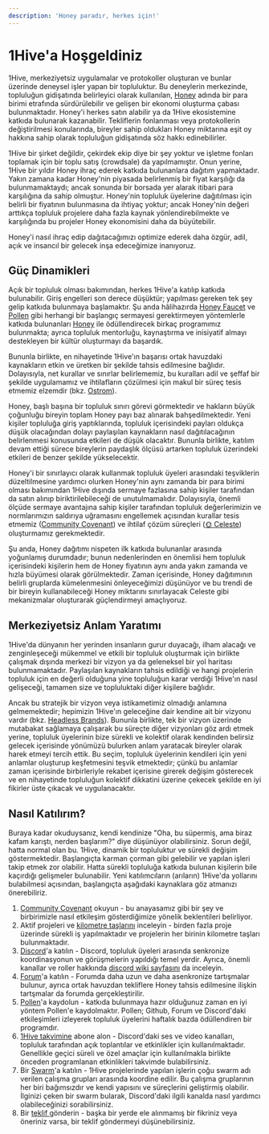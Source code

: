 ```yaml
---
description: 'Honey paradır, herkes için!'
---
```


# 1Hive'a Hoşgeldiniz

1Hive, merkeziyetsiz uygulamalar ve protokoller oluşturan ve bunlar üzerinde deneysel işler yapan bir topluluktur. Bu deneylerin merkezinde, topluluğun gidişatında belirleyici olarak kullanılan, [Honey](projects/honey/) adında bir para birimi etrafında sürdürülebilir ve gelişen bir ekonomi oluşturma çabası bulunmaktadır. Honey'i herkes satın alabilir ya da 1Hive ekosistemine katkıda bulunarak kazanabilir. Tekliflerin fonlanması veya protokollerin değiştirilmesi konularında, bireyler sahip oldukları Honey miktarına eşit oy hakkına sahip olarak topluluğun gidişatında söz hakkı edinebilirler.

1Hive bir şirket değildir, çekirdek ekip diye bir şey yoktur ve işletme fonları toplamak için bir toplu satış \(crowdsale\) da yapılmamıştır. Onun yerine, 1Hive bir yıldır Honey ihraç ederek katkıda bulunanlara dağıtım yapmaktadır. Yakın zamana kadar Honey'nin piyasada belirlenmiş bir fiyat karşılığı da bulunmamaktaydı; ancak sonunda bir borsada yer alarak itibari para karşılığına da sahip olmuştur. Honey'nin topluluk üyelerine dağıtılması için belirli bir fiyatının bulunmasına da ihtiyaç yoktur; ancak Honey'nin değeri arttıkça topluluk projelere daha fazla kaynak yönlendirebilmekte ve karşılığında bu projeler Honey ekonomisini daha da büyütebilir.

Honey'i nasıl ihraç edip dağıtacağımızı optimize ederek daha özgür, adil, açık ve insancıl bir gelecek inşa edeceğimize inanıyoruz.

## Güç Dinamikleri

Açık bir topluluk olması bakımından, herkes 1Hive'a katılıp katkıda bulunabilir. Giriş engelleri son derece düşüktür; yapılması gereken tek şey gelip katkıda bulunmaya başlamaktır. Şu anda hâlihazırda [Honey Faucet](https://faucet.1hive.org) ve [Pollen](getting-started-1/pollen.md) gibi herhangi bir başlangıç sermayesi gerektirmeyen yöntemlerle katkıda bulunanları [Honey](projects/honey/) ile ödüllendirecek birkaç programımız bulunmakta; ayrıca topluluk mentorluğu, kaynaştırma ve inisiyatif almayı destekleyen bir kültür oluşturmayı da başardık.

Bununla birlikte, en nihayetinde 1Hive'ın başarısı ortak havuzdaki kaynakların etkin ve üretken bir şekilde tahsis edilmesine bağlıdır. Dolayısıyla, net kurallar ve sınırlar belirlememiz, bu kuralları adil ve şeffaf bir şekilde uygulamamız ve ihtilafların çözülmesi için makul bir süreç tesis etmemiz elzemdir \(bkz. [Ostrom](https://www.onthecommons.org/magazine/elinor-ostroms-8-principles-managing-commmons)\).

Honey, başlı başına bir topluluk sınırı görevi görmektedir ve hakların büyük çoğunluğu bireyin toplam Honey payı baz alınarak bahşedilmektedir. Yeni kişiler topluluğa giriş yaptıklarında, topluluk içerisindeki payları oldukça düşük olacağından dolayı paylaşılan kaynakların nasıl dağıtılacağının belirlenmesi konusunda etkileri de düşük olacaktır. Bununla birlikte, katılım devam ettiği sürece bireylerin paydaşlık ölçüsü artarken topluluk üzerindeki etkileri de benzer şekilde yükselecektir.

Honey'i bir sınırlayıcı olarak kullanmak topluluk üyeleri arasındaki teşviklerin düzeltilmesine yardımcı olurken Honey'nin aynı zamanda bir para birimi olması bakımından 1Hive dışında sermaye fazlasına sahip kişiler tarafından da satın alınıp biriktirilebileceği de unutulmamalıdır. Dolayısıyla, önemli ölçüde sermaye avantajına sahip kişiler tarafından topluluk değerlerimizin ve normlarımızın saldırıya uğramasını engellemek açısından kurallar tesis etmemiz \([Community Covenant](community-covenant.md)\) ve ihtilaf çözüm süreçleri \([🌞 Celeste](community/swarms/celeste.md)\) oluşturmamız gerekmektedir.

Şu anda, Honey dağıtımı nispeten ilk katkıda bulunanlar arasında yoğunlamış durumdadır; bunun nedenlerinden en önemlisi hem topluluk içerisindeki kişilerin hem de Honey fiyatının aynı anda yakın zamanda ve hızla büyümesi olarak görülmektedir. Zaman içerisinde, Honey dağıtımının belirli gruplarda kümelenmesini önleyeceğimizi düşünüyor ve bu trendi de bir bireyin kullanabileceği Honey miktarını sınırlayacak Celeste gibi mekanizmalar oluşturarak güçlendirmeyi amaçlıyoruz.

## Merkeziyetsiz Anlam Yaratımı

1Hive'da dünyanın her yerinden insanların gurur duyacağı, ilham alacağı ve zenginleşeceği mükemmel ve etkili bir topluluk oluşturmak için birlikte çalışmak dışında merkezi bir vizyon ya da geleneksel bir yol haritası bulunmamaktadır. Paylaşılan kaynakların tahsis edildiği ve hangi projelerin topluluk için en değerli olduğuna yine topluluğun karar verdiği 1Hive'ın nasıl gelişeceği, tamamen size ve topluluktaki diğer kişilere bağlıdır. 

Ancak bu stratejik bir vizyon veya istikametimiz olmadığı anlamına gelmemektedir; hepimizin 1Hive'ın geleceğine dair kendine ait bir vizyonu vardır \(bkz. [Headless Brands](https://otherinter.net/web3/headless-brands/)\). Bununla birlikte, tek bir vizyon üzerinde mutabakat sağlamaya çalışarak bu süreçte diğer vizyonları göz ardı etmek yerine, topluluk üyelerinin bize sürekli ve kolektif olarak kendinden belirsiz gelecek içerisinde yönümüzü bulurken anlam yaratacak bireyler olarak harek etmeyi tercih ettik. Bu seçim, topluluk üyelerinin kendileri için yeni anlamlar oluşturup keşfetmesini teşvik etmektedir; çünkü bu anlamlar zaman içerisinde birbirleriyle rekabet içerisine girerek değişim gösterecek ve en nihayetinde topluluğun kolektif dikkatini üzerine çekecek şekilde en iyi fikirler üste çıkacak ve uygulanacaktır.

## Nasıl Katılırım?

Buraya kadar okuduysanız, kendi kendinize "Oha, bu süpermiş, ama biraz kafam karıştı, nerden başlarım?" diye düşünüyor olabilirsiniz. Sorun değil, hatta normal olan bu. 1Hive, dinamik bir topluluktur ve sürekli değişim göstermektedir. Başlangıçta karman çorman gibi gelebilir ve yapılan işleri takip etmek zor olabilir. Hatta sürekli topluluğa katkıda bulunan kişilerin bile kaçırdığı gelişmeler bulunabilir. Yeni katılımcıların \(arıların\) 1Hive'da yollarını bulabilmesi açısından, başlangıçta aşağıdaki kaynaklara göz atmanızı önerebiliriz.

1. [Community Covenant](community-covenant.md) okuyun - bu anayasamız gibi bir şey ve birbirimizle nasıl etkileşim gösterdiğimize yönelik beklentileri belirliyor.
2. Aktif projeleri ve [kilometre taşlarını](projects/1hive-updates.md) inceleyin - birden fazla proje üzerinde sürekli iş yapılmaktadır ve projelerin her birinin kilometre taşları bulunmaktadır.
3. [Discord](https://discord.com/invite/qPa4h5w)'a katılın - Discord, topluluk üyeleri arasında senkronize koordinasyonun ve görüşmelerin yapıldığı temel yerdir. Ayrıca, önemli kanallar ve roller hakkında [discord wiki sayfasını](getting-started-1/discord/) da inceleyin.
4. [Forum](https://forum.1hive.org/)'a katılın - Forumda daha uzun ve daha asenkronize tartışmalar bulunur, ayrıca ortak havuzdan tekliflere Honey tahsis edilmesine ilişkin tartşmalar da forumda gerçekleştirilir.
5. [Pollen](getting-started-1/pollen.md)'a kaydolun - katkıda bulunmaya hazır olduğunuz zaman en iyi yöntem Pollen'e kaydolmaktır. Pollen; Github, Forum ve Discord'daki etkileşimleri izleyerek topluluk üyelerini haftalık bazda ödüllendiren bir programdır.
6. [1Hive takvimine](getting-started-1/calendar.md) abone alon - Discord'daki ses ve video kanalları, topluluk tarafından açık toplantılar ve etkinlikler için kullanılmaktadır. Genellikle geçici süreli ve özel amaçlar için kullanılmakla birlikte önceden programlanan etkinlikleri takvimde bulabilirsiniz.
7. Bir [Swarm](community/swarms/)'a katılın - 1Hive projelerinde yapılan işlerin çoğu swarm adı verilen çalışma grupları arasında koordine edilir. Bu çalışma gruplarının her biri bağımsızdır ve kendi yapısını ve süreçlerini geliştirmiş olabilir. İlginizi çeken bir swarm bularak, Discord'daki ilgili kanalda nasıl yardımcı olabileceğinizi sorabilirsiniz.
8. Bir [teklif ](projects/honey/participation.md)gönderin - başka bir yerde ele alınmamış bir fikriniz veya öneriniz varsa, bir teklif göndermeyi düşünebilirsiniz.

